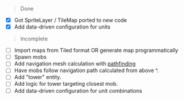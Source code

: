 > Done

- [x] Got SpriteLayer / TileMap ported to new code
- [x] Add data-driven configuration for units

> Incomplete

- [ ] Import maps from Tiled format OR generate map programmatically
- [ ] Spawn mobs
- [ ] Add navigation mesh calculation with [pathfinding](https://docs.rs/pathfinding/1.1.12/pathfinding/)
- [ ] Have mobs follow navigation path calculated from above ^.
- [ ] Add "tower" entity.
- [ ] Add logic for tower targeting closest mob.
- [ ] Add data-driven configuration for unit combinations